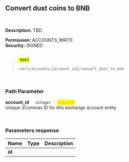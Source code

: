 ## Convert dust coins to BNB<br>
<br>

**Description:** TBD <br>


**Permission:**  ACCOUNTS_WRITE<br>
**Security:** SIGNED<br>
<br>

<blockquote>

<code><mark style="color:green"><strong> POST </strong></mark></code>

<code>/ver1/accounts/{account_id}/convert_dust_to_bnb</code>

</blockquote>

<br>


### Path Parameter<br>
<p>
   <strong>account_id</strong>&nbsp;&nbsp;&nbsp;&nbsp;&nbsp;<code>integer</code>&nbsp;&nbsp;&nbsp;&nbsp;&nbsp;<mark style="color:orange">required</mark><br>
   Unique 3Commas ID for this exchange account entity
</p>

<br>

### Parameters response<br>

| Name | Type |	Description|
|------|------|------------|
|**id**| | |




